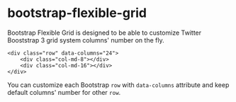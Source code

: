 bootstrap-flexible-grid
=======================

Bootstrap Flexible Grid is designed to be able to customize Twitter Booststrap 3 grid system columns' number on the fly. 

<pre>
<code>&lt;div class="row" data-columns="24"&gt;
    &lt;div class="col-md-8">&lt;/div&gt;
    &lt;div class="col-md-16">&lt;/div&gt;
&lt;/div&gt;</code>
</pre>

You can customize each Bootstrap <code>row</code> with <code>data-columns</code> attribute and keep default columns' number for other <code>row</code>.
